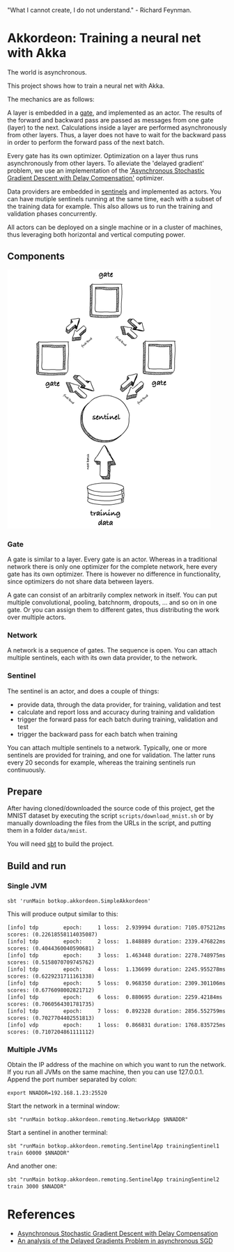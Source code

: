 "What I cannot create, I do not understand." - Richard Feynman.

# Akkordeon: Training a neural net with Akka

The world is asynchronous. 

This project shows how to train a neural net with Akka.

The mechanics are as follows:

A layer is embedded in a [gate](#gate), and implemented as an actor. 
The results of the forward and backward pass are passed as messages from one gate (layer) to the next.
Calculations inside a layer are performed asynchronously from other layers.
Thus, a layer does not have to wait for the backward pass in order to perform the forward pass of the next batch.

Every gate has its own optimizer.
Optimization on a layer thus runs asynchronously from other layers. 
To alleviate the 'delayed gradient' problem, we use an implementation of the ['Asynchronous Stochastic Gradient Descent with Delay Compensation'](https://arxiv.org/abs/1609.08326) optimizer.

Data providers are embedded in [sentinels](#sentinel) and implemented as actors. You can have mutiple sentinels running at the same time, each with a subset of the training data for example.
This also allows us to run the training and validation phases concurrently.

All actors can be deployed on a single machine or in a cluster of machines, thus leveraging both horizontal and vertical computing power.

## Components

![components](doc/training.png "Logo Title Text 1")


### Gate
A gate is similar to a layer. 
Every gate is an actor. 
Whereas in a traditional network there is only one optimizer for the complete network, here every gate has its own optimizer. 
There is however no difference in functionality, since optimizers do not share data between layers. 

A gate can consist of an arbitrarily complex network in itself. 
You can put multiple convolutional, pooling, batchnorm, dropouts, ... and so on in one gate. 
Or you can assign them to different gates, thus distributing the work over multiple actors.

### Network
A network is a sequence of gates.
The sequence is open. 
You can attach multiple sentinels, each with its own data provider, to the network.

### Sentinel
The sentinel is an actor, and does a couple of things:
- provide data, through the data provider, for training, validation and test
- calculate and report loss and accuracy during training and validation
- trigger the forward pass for each batch during training, validation and test
- trigger the backward pass for each batch when training

You can attach multiple sentinels to a network. 
Typically, one or more sentinels are provided for training, and one for validation. 
The latter runs every 20 seconds for example, whereas the training sentinels run continuously.

## Prepare

After having cloned/downloaded the source code of this project, get the MNIST dataset by executing the script `scripts/download_mnist.sh`
or by manually downloading the files from the URLs in the script, and putting them in a folder `data/mnist`.

You will need [sbt](https://www.scala-sbt.org/download.html) to build the project.

## Build and run

### Single JVM
```
sbt 'runMain botkop.akkordeon.SimpleAkkordeon'
```

This will produce output similar to this:

```
[info] tdp        epoch:     1 loss:  2.939994 duration: 7105.075212ms scores: (0.22618558114035087)
[info] tdp        epoch:     2 loss:  1.848889 duration: 2339.476822ms scores: (0.4044360040590681)
[info] tdp        epoch:     3 loss:  1.463448 duration: 2278.748975ms scores: (0.5158070709745762)
[info] tdp        epoch:     4 loss:  1.136699 duration: 2245.955278ms scores: (0.6229231711161338)
[info] tdp        epoch:     5 loss:  0.968350 duration: 2309.301106ms scores: (0.6776098002821712)
[info] tdp        epoch:     6 loss:  0.880695 duration: 2259.42184ms scores: (0.7060564301781735)
[info] tdp        epoch:     7 loss:  0.892328 duration: 2856.552759ms scores: (0.7027704402551813)
[info] vdp        epoch:     1 loss:  0.866831 duration: 1768.835725ms scores: (0.7107204861111112)
```

### Multiple JVMs
Obtain the IP address of the machine on which you want to run the network. 
If you run all JVMs on the same machine, then you can use 127.0.0.1.
Append the port number separated by colon:
```
export NNADDR=192.168.1.23:25520
```
Start the network in a terminal window:
```
sbt "runMain botkop.akkordeon.remoting.NetworkApp $NNADDR"
```
Start a sentinel in another terminal:
```
sbt "runMain botkop.akkordeon.remoting.SentinelApp trainingSentinel1 train 60000 $NNADDR"
```
And another one:
```
sbt "runMain botkop.akkordeon.remoting.SentinelApp trainingSentinel2 train 3000 $NNADDR"
```

# References

- [Asynchronous Stochastic Gradient Descent with Delay Compensation](https://arxiv.org/abs/1609.08326)
- [An analysis of the Delayed Gradients Problem in asynchronous SGD](https://pdfs.semanticscholar.org/716b/a3d174006c19220c985acf132ffdfc6fc37b.pdf)

